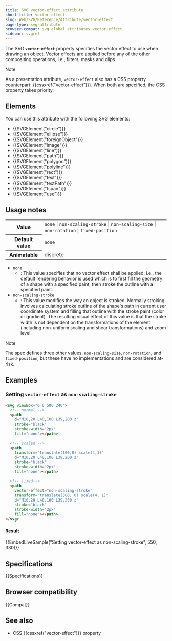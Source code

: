```yaml
---
title: SVG vector-effect attribute
short-title: vector-effect
slug: Web/SVG/Reference/Attribute/vector-effect
page-type: svg-attribute
browser-compat: svg.global_attributes.vector-effect
sidebar: svgref
---
```


The SVG **`vector-effect`** property specifies the vector effect to use when drawing an object. Vector effects are applied before any of the other compositing operations, i.e., filters, masks and clips.

> [!NOTE]
> As a presentation attribute, `vector-effect` also has a CSS property counterpart: {{cssxref("vector-effect")}}. When both are specified, the CSS property takes priority.

## Elements

You can use this attribute with the following SVG elements:

- {{SVGElement("circle")}}
- {{SVGElement("ellipse")}}
- {{SVGElement("foreignObject")}}
- {{SVGElement("image")}}
- {{SVGElement("line")}}
- {{SVGElement("path")}}
- {{SVGElement("polygon")}}
- {{SVGElement("polyline")}}
- {{SVGElement("rect")}}
- {{SVGElement("text")}}
- {{SVGElement("textPath")}}
- {{SVGElement("tspan")}}
- {{SVGElement("use")}}

## Usage notes

<table class="properties">
  <tbody>
    <tr>
      <th scope="row">Value</th>
      <td>
        <code>none</code> | <code>non-scaling-stroke</code> |
        <code>non-scaling-size</code> | <code>non-rotation</code> |
        <code>fixed-position</code>
      </td>
    </tr>
    <tr>
      <th scope="row">Default value</th>
      <td><code>none</code></td>
    </tr>
    <tr>
      <th scope="row">Animatable</th>
      <td>discrete</td>
    </tr>
  </tbody>
</table>

- `none`
  - : This value specifies that no vector effect shall be applied, i.e., the default rendering behavior is used which is to first fill the geometry of a shape with a specified paint, then stroke the outline with a specified paint.
- `non-scaling-stroke`
  - : This value modifies the way an object is stroked. Normally stroking involves calculating stroke outline of the shape's path in current user coordinate system and filling that outline with the stroke paint (color or gradient). The resulting visual effect of this value is that the stroke width is not dependent on the transformations of the element (including non-uniform scaling and shear transformations) and zoom level.

> [!NOTE]
> The spec defines three other values, `non-scaling-size`, `non-rotation`, and `fixed-position`, but these have no implementations and are considered at-risk.

## Examples

### Setting `vector-effect` as `non-scaling-stroke`

```html
<svg viewBox="0 0 500 240">
  <!-- normal -->
  <path
    d="M10,20 L40,100 L39,200 z"
    stroke="black"
    stroke-width="2px"
    fill="none"></path>

  <!-- scaled -->
  <path
    transform="translate(100,0) scale(4,1)"
    d="M10,20 L40,100 L39,200 z"
    stroke="black"
    stroke-width="2px"
    fill="none"></path>

  <!-- fixed-->
  <path
    vector-effect="non-scaling-stroke"
    transform="translate(300, 0) scale(4, 1)"
    d="M10,20 L40,100 L39,200 z"
    stroke="black"
    stroke-width="2px"
    fill="none"></path>
</svg>
```

#### Result

{{EmbedLiveSample("Setting vector-effect as non-scaling-stroke", 550, 330)}}

## Specifications

{{Specifications}}

## Browser compatibility

{{Compat}}

## See also

- CSS {{cssxref("vector-effect")}} property

